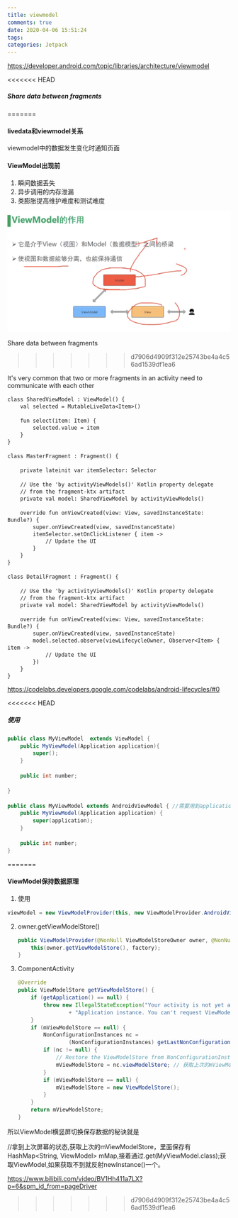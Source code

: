 ```yaml
---
title: viewmodel
comments: true
date: 2020-04-06 15:51:24
tags:
categories: Jetpack
---
```


https://developer.android.com/topic/libraries/architecture/viewmodel



<<<<<<< HEAD
##### Share data between fragments
=======
#### livedata和viewmodel关系

viewmodel中的数据发生变化时通知页面



#### ViewModel出现前

1. 瞬间数据丢失
2. 异步调用的内存泄漏
3. 类膨胀提高维护难度和测试难度





![](viewmodel/2021-08-02_8.18_viewmodel.png)

Share data between fragments
>>>>>>> d7906d4909f312e25743be4a4c56ad1539df1ea6

It's very common that two or more fragments in an activity need to communicate with each other

```
class SharedViewModel : ViewModel() {
    val selected = MutableLiveData<Item>()

    fun select(item: Item) {
        selected.value = item
    }
}

class MasterFragment : Fragment() {

    private lateinit var itemSelector: Selector

    // Use the 'by activityViewModels()' Kotlin property delegate
    // from the fragment-ktx artifact
    private val model: SharedViewModel by activityViewModels()

    override fun onViewCreated(view: View, savedInstanceState: Bundle?) {
        super.onViewCreated(view, savedInstanceState)
        itemSelector.setOnClickListener { item ->
            // Update the UI
        }
    }
}

class DetailFragment : Fragment() {

    // Use the 'by activityViewModels()' Kotlin property delegate
    // from the fragment-ktx artifact
    private val model: SharedViewModel by activityViewModels()

    override fun onViewCreated(view: View, savedInstanceState: Bundle?) {
        super.onViewCreated(view, savedInstanceState)
        model.selected.observe(viewLifecycleOwner, Observer<Item> { item ->
            // Update the UI
        })
    }
}
```



https://codelabs.developers.google.com/codelabs/android-lifecycles/#0



<<<<<<< HEAD
##### 使用

```java
public class MyViewModel  extends ViewModel { 
    public MyViewModel(Application application){
        super();
    }

    public int number;

}

public class MyViewModel extends AndroidViewModel { //需要用到application就用AndroidViewModel
    public MyViewModel(Application application) {
        super(application);
    }

    public int number;
}
```
=======


#### ViewModel保持数据原理

1. 使用

```java
viewModel = new ViewModelProvider(this, new ViewModelProvider.AndroidViewModelFactory(getApplication())).get(MyViewModel.class);
```



2. owner.getViewModelStore()

   ```java
   public ViewModelProvider(@NonNull ViewModelStoreOwner owner, @NonNull Factory factory) {
       this(owner.getViewModelStore(), factory);
   }
   ```

3. ComponentActivity

   ```java
   @Override
   public ViewModelStore getViewModelStore() {
       if (getApplication() == null) {
           throw new IllegalStateException("Your activity is not yet attached to the "
                   + "Application instance. You can't request ViewModel before onCreate call.");
       }
       if (mViewModelStore == null) {
           NonConfigurationInstances nc =
                   (NonConfigurationInstances) getLastNonConfigurationInstance(); //拿到上次屏幕的状态
           if (nc != null) {
               // Restore the ViewModelStore from NonConfigurationInstances
               mViewModelStore = nc.viewModelStore; // 获取上次的mViewModelStore，里面保存有HashMap<String, ViewModel> mMap
           }
           if (mViewModelStore == null) {
               mViewModelStore = new ViewModelStore();
           }
       }
       return mViewModelStore;
   }
   ```



所以ViewModel横竖屏切换保存数据的秘诀就是

//拿到上次屏幕的状态,获取上次的mViewModelStore，里面保存有HashMap<String, ViewModel> mMap,接着通过.get(MyViewModel.class);获取ViewModel,如果获取不到就反射newInstance()一个。



https://www.bilibili.com/video/BV1Hh411a7LX?p=6&spm_id_from=pageDriver
>>>>>>> d7906d4909f312e25743be4a4c56ad1539df1ea6
